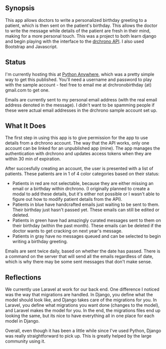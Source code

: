 ## Synopsis
This app allows doctors to write a personalized birthday greeting to a patient, which is then sent on the patient's birthday. This allows the doctor to write the message while details of the patient are fresh in their mind, making for a more personal touch.  This was a project to both learn django and begin playing with the interface to the [drchrono API](https://www.drchrono.com/api/).  I also used Bootstrap and Javascript.

## Status
I'm currently hosting this at [Python Anywhere](http://adamkaz.pythonanywhere.com/), which was a pretty simple way to get this published.  You'll need a username and password to play with the sample account - feel free to email me at drchronobirthday (at) gmail.com to get one.

Emails are currently sent to my personal email address (with the real email address denoted in the message).  I didn't want to be spamming people if these were actual email addresses in the drchrono sample account set up.

## What It Does
The first step in using this app is to give permission for the app to use details from a drchrono account.  The way that the API works, only one account can be linked for an unpublished app (mine).  The app manages the authentication with drchrono and updates access tokens when they are within 30 min of expiration.

After succesfully creating an account, the user is presented with a list of patients.  These patients are in 1 of 4 color categories based on their status:
* Patients in red are not selectable, because they are either missing an email or a birthday within drchrono.  (I originally planned to create a modal to add these details, but it's either not possible or I wasn't able to figure out how to modify patient details from the API).
* Patients in blue have handcrafted emails just waiting to be sent to them.  Their birthday just hasn't passed yet.  These emails can still be edited or deleted.
* Patients in green have had amazingly curated messages sent to them on their birthday (within the past month).  These emails can be deleted if the doctor wants to get cracking on next year's message.
* Patients in gray have no messages queued and can be selected to begin writing a birthday greeting.

Emails are sent twice daily, based on whether the date has passed.  There is a command on the server that will send all the emails regardless of date, which is why there may be some sent messages that don't make sense.

## Reflections
We currently use Laravel at work for our back end. One difference I noticed was the way that migrations are handled.  In Django, you define what the model should look like, and Django takes care of the migrations for you.  In Laravel, you define what migrations you want done (changes to the model), and Laravel makes the model for you. In the end, the migrations files end up looking the same, but its nice to have everything all in one place for each model in Django.

Overall, even though it has been a little while since I've used Python, Django was really straightforward to pick up.  This is greatly helped by the large community using it.
